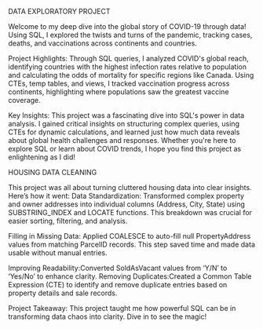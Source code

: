 DATA EXPLORATORY PROJECT

Welcome to my deep dive into the global story of COVID-19 through data! Using SQL, I explored the twists and turns of the pandemic, tracking cases, deaths, and vaccinations across continents and countries.

Project Highlights:
Through SQL queries, I analyzed COVID's global reach, identifying countries with the highest infection rates relative to population and calculating the odds of mortality for specific regions like Canada.
Using CTEs, temp tables, and views, I tracked vaccination progress across continents, highlighting where populations saw the greatest vaccine coverage.

Key Insights:
This project was a fascinating dive into SQL's power in data analysis. I gained critical insights on structuring complex queries, using CTEs for dynamic calculations, and learned just how much data reveals about global health challenges and responses.
Whether you're here to explore SQL or learn about COVID trends, I hope you find this project as enlightening as I did!

HOUSING DATA CLEANING

This project was all about turning cluttered housing data into clear insights. Here’s how it went:
Data Standardization: Transformed complex property and owner addresses into individual columns (Address, City, State) using SUBSTRING_INDEX and LOCATE functions. This breakdown was crucial for easier sorting, filtering, and analysis.

Filling in Missing Data: Applied COALESCE to auto-fill null PropertyAddress values from matching ParcelID records. This step saved time and made data usable without manual entries.

Improving Readability:Converted SoldAsVacant values from ‘Y/N’ to ‘Yes/No’ to enhance clarity.
Removing Duplicates:Created a Common Table Expression (CTE) to identify and remove duplicate entries based on property details and sale records.

Project Takeaway: This project taught me how powerful SQL can be in transforming data chaos into clarity. Dive in to see the magic!
